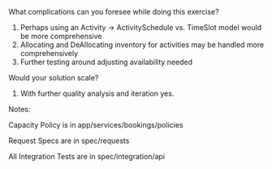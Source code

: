 What complications can you foresee while doing this exercise?
  1. Perhaps using an Activity -> ActivitySchedule vs. TimeSlot model would be more comprehensive
  2. Allocating and DeAllocating inventory for activities may be handled more comprehensively
  3. Further testing around adjusting availability needed

Would your solution scale?
  1. With further quality analysis and iteration yes.

Notes:

Capacity Policy is in app/services/bookings/policies

Request Specs are in spec/requests

All Integration Tests are in spec/integration/api
